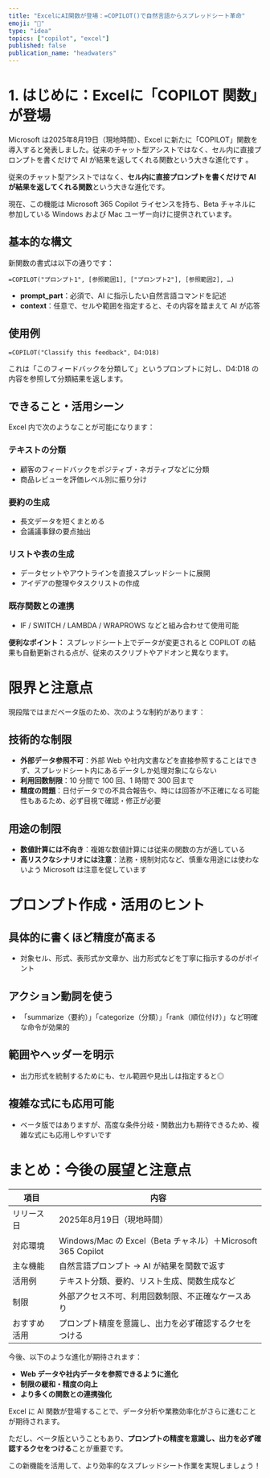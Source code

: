 ```yaml
---
title: "ExcelにAI関数が登場：=COPILOT()で自然言語からスプレッドシート革命"
emoji: "🌱"
type: "idea"
topics: ["copilot", "excel"]
published: false
publication_name: "headwaters"
---
```


# 1. はじめに：Excelに「COPILOT 関数」が登場

Microsoft は2025年8月19日（現地時間）、Excel に新たに「COPILOT」関数を導入すると発表しました。従来のチャット型アシストではなく、セル内に直接プロンプトを書くだけで AI が結果を返してくれる関数という大きな進化です 。

従来のチャット型アシストではなく、**セル内に直接プロンプトを書くだけで AI が結果を返してくれる関数**という大きな進化です。

現在、この機能は Microsoft 365 Copilot ライセンスを持ち、Beta チャネルに参加している Windows および Mac ユーザー向けに提供されています。



## 基本的な構文

新関数の書式は以下の通りです：

```
=COPILOT("プロンプト1", [参照範囲1], ["プロンプト2"], [参照範囲2], …)
```

- **prompt_part**：必須で、AI に指示したい自然言語コマンドを記述
- **context**：任意で、セルや範囲を指定すると、その内容を踏まえて AI が応答

## 使用例

```
=COPILOT("Classify this feedback", D4:D18)
```

これは「このフィードバックを分類して」というプロンプトに対し、D4:D18 の内容を参照して分類結果を返します。



## できること・活用シーン

Excel 内で次のようなことが可能になります：

### テキストの分類
- 顧客のフィードバックをポジティブ・ネガティブなどに分類
- 商品レビューを評価レベル別に振り分け

### 要約の生成
- 長文データを短くまとめる
- 会議議事録の要点抽出

### リストや表の生成
- データセットやアウトラインを直接スプレッドシートに展開
- アイデアの整理やタスクリストの作成

### 既存関数との連携
- IF / SWITCH / LAMBDA / WRAPROWS などと組み合わせて使用可能

**便利なポイント：** スプレッドシート上でデータが変更されると COPILOT の結果も自動更新される点が、従来のスクリプトやアドオンと異なります。


# 限界と注意点

現段階ではまだベータ版のため、次のような制約があります：

## 技術的な制限
- **外部データ参照不可**：外部 Web や社内文書などを直接参照することはできず、スプレッドシート内にあるデータしか処理対象にならない
- **利用回数制限**：10 分間で 100 回、1 時間で 300 回まで
- **精度の問題**：日付データでの不具合報告や、時には回答が不正確になる可能性もあるため、必ず目視で確認・修正が必要

## 用途の制限
- **数値計算には不向き**：複雑な数値計算には従来の関数の方が適している
- **高リスクなシナリオには注意**：法務・規制対応など、慎重な用途には使わないよう Microsoft は注意を促しています

# プロンプト作成・活用のヒント

## 具体的に書くほど精度が高まる
- 対象セル、形式、表形式か文章か、出力形式などを丁寧に指示するのがポイント

## アクション動詞を使う
- 「summarize（要約）」「categorize（分類）」「rank（順位付け）」など明確な命令が効果的

## 範囲やヘッダーを明示
- 出力形式を統制するためにも、セル範囲や見出しは指定すると◎

## 複雑な式にも応用可能
- ベータ版ではありますが、高度な条件分岐・関数出力も期待できるため、複雑な式にも応用しやすいです

# まとめ：今後の展望と注意点

| 項目 | 内容 |
|------|------|
| リリース日 | 2025年8月19日（現地時間） |
| 対応環境 | Windows/Mac の Excel（Beta チャネル）＋Microsoft 365 Copilot |
| 主な機能 | 自然言語プロンプト → AI が結果を関数で返す |
| 活用例 | テキスト分類、要約、リスト生成、関数生成など |
| 制限 | 外部アクセス不可、利用回数制限、不正確なケースあり |
| おすすめ活用 | プロンプト精度を意識し、出力を必ず確認するクセをつける |


今後、以下のような進化が期待されます：

- **Web データや社内データを参照できるように進化**
- **制限の緩和・精度の向上**
- **より多くの関数との連携強化**


Excel に AI 関数が登場することで、データ分析や業務効率化がさらに進むことが期待されます。

ただし、ベータ版ということもあり、**プロンプトの精度を意識し、出力を必ず確認するクセをつける**ことが重要です。

この新機能を活用して、より効率的なスプレッドシート作業を実現しましょう！


